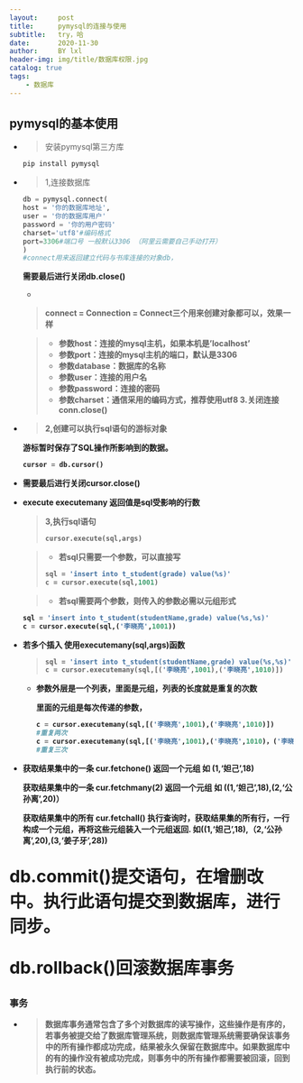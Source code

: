 ```yaml
---
layout:     post
title:      pymysql的连接与使用
subtitle:   try，哈
date:       2020-11-30
author:     BY lxl
header-img: img/title/数据库权限.jpg
catalog: true
tags:
    - 数据库
---
```


## pymysql的基本使用

- >安装pymysql第三方库

  ```python
  pip install pymysql
  ```

  

- >1,连接数据库

  ```python
  db = pymysql.connect(
  host = '你的数据库地址',
  user = '你的数据库用户'
  password = '你的用户密码'
  charset='utf8'#编码格式
  port=3306#端口号 一般默认3306 （阿里云需要自己手动打开）
  )
  #connect用来返回建立代码与书库连接的对象db，
  ```

  <strong>需要最后进行关闭db.close()<strong>

  - 

    > connect = Connection = Connect三个用来创建对象都可以，效果一样

    >- 参数host：连接的mysql主机，如果本机是’localhost’
    >- 参数port：连接的mysql主机的端口，默认是3306
    >- 参数database：数据库的名称
    >- 参数user：连接的用户名
    >- 参数password：连接的密码
    >- 参数charset：通信采用的编码方式，推荐使用utf8
    >  3.关闭连接 conn.close()

- >2,创建可以执行sql语句的游标对象

  游标暂时保存了SQL操作所影响到的数据。

  ```python
  cursor = db.cursor()
  ```

- <strong>需要最后进行关闭cursor.close()<strong>

- execute executemany 返回值是sql受影响的行数

  >3,执行sql语句
  >
  >```python
  >cursor.execute(sql,args)
  >```

  >- 若sql只需要一个参数，可以直接写
  >
  >```python
  >sql = 'insert into t_student(grade) value(%s)'
  >c = cursor.execute(sql,1001)
  >```

  >- 若sql需要两个参数，则传入的参数必需以元组形式

  ```python
  sql = 'insert into t_student(studentName,grade) value(%s,%s)'
  c = cursor.execute(sql,('李晓亮',1001))
  ```

  

- 若多个插入 使用executemany(sql,args)函数

  >```python
  >sql = 'insert into t_student(studentName,grade) value(%s,%s)'
  >c = cursor.executemany(sql,[('李晓亮',1001),('李晓亮',1010)])
  >```

  - 参数外层是一个列表，里面是元组，<strong>列表的长度就是重复的次数<strong>

    里面的元组是每次传递的参数，

    ```python
    c = cursor.executemany(sql,[('李晓亮',1001),('李晓亮',1010)])
    #重复两次
    c = cursor.executemany(sql,[('李晓亮',1001),('李晓亮',1010)，('李晓亮',1010)])
    #重复三次
    ```

- 获取结果集中的一条 cur.fetchone() 返回一个元组 如 (1,‘妲己’,18)

  获取结果集中的一条 cur.fetchmany(2) 返回一个元组 如 ((1,‘妲己’,18),(2,‘公孙离’,20)）

  获取结果集中的所有 cur.fetchall() 执行查询时，获取结果集的所有行，一行构成一个元组，再将这些元组装入一个元组返回. 如((1,‘妲己’,18),（2,‘公孙离’,20),(3,‘姜子牙’,28))

<p style="font-size:30px">db.commit()提交语句，在增删改中。执行此语句提交到数据库，进行同步。</p>

<p style="font-size:30px">db.rollback()回滚数据库事务</p>

###  事务

- >数据库事务通常包含了多个对数据库的读写操作，这些操作是有序的，若事务被提交给了数据库管理系统，则数据库管理系统需要确保该事务中的所有操作都成功完成，结果被永久保留在数据库中。如果数据库中的有的操作没有被成功完成，则事务中的所有操作都需要被回滚，回到执行前的状态。